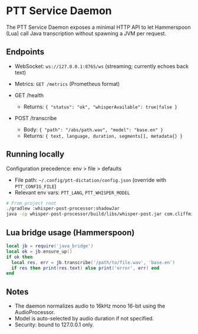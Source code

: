 # PTT Service Daemon

The PTT Service Daemon exposes a minimal HTTP API to let Hammerspoon (Lua) call Java transcription without spawning a JVM per request.

## Endpoints

- WebSocket: `ws://127.0.0.1:8765/ws` (streaming; currently echoes back text)
- Metrics: `GET /metrics` (Prometheus format)

- GET /health
  - Returns: `{ "status": "ok", "whisperAvailable": true|false }`
- POST /transcribe
  - Body: `{ "path": "/abs/path.wav", "model": "base.en" }`
  - Returns: `{ text, language, duration, segments[], metadata{} }`

## Running locally

Configuration precedence: env > file > defaults
- File path: `~/.config/ptt-dictation/config.json` (override with `PTT_CONFIG_FILE`)
- Relevant env vars: `PTT_LANG`, `PTT_WHISPER_MODEL`

```bash
# From project root
./gradlew :whisper-post-processor:shadowJar
java -cp whisper-post-processor/build/libs/whisper-post.jar com.cliffmin.whisper.daemon.PTTServiceDaemon
```

## Lua bridge usage (Hammerspoon)

```lua
local jb = require('java_bridge')
local ok = jb.ensure_up()
if ok then
  local res, err = jb.transcribe('/path/to/file.wav', 'base.en')
  if res then print(res.text) else print('error', err) end
end
```

## Notes

- The daemon normalizes audio to 16kHz mono 16-bit using the AudioProcessor.
- Model is auto-selected by audio duration if not specified.
- Security: bound to 127.0.0.1 only.
